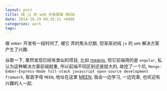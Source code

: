 ```yaml
---
layout: post
title: 纯 js 的 web 开发框架 MEEN
date: 2014-10-29 09:35:51 +0800
categories: work
tags: 
---
```


做 `ember` 开发有一段时间了, 被它 弄的焦头烂额, 但渐渐对纯 `js` 的 `web` 解决方案产生了兴趣. 

谷歌一下, 果然发现已经有类似的项目, 比如 [meanjs](http://meanjs.org/), 但它前端用的是 `angular`, 私认为这种解决方案前端挺重, 所以前端不同区别还是挺大的, 故挖了一个坑, `Mongo-Ember-Express-Node full-stack javascript open-source development framwork`, 取首字母 `MEEN`, 地址在这里 [MEEN](https://github.com/YunnuY/meen), 我会一边学习, 一边完善, 也欢迎有兴趣的人一起.
